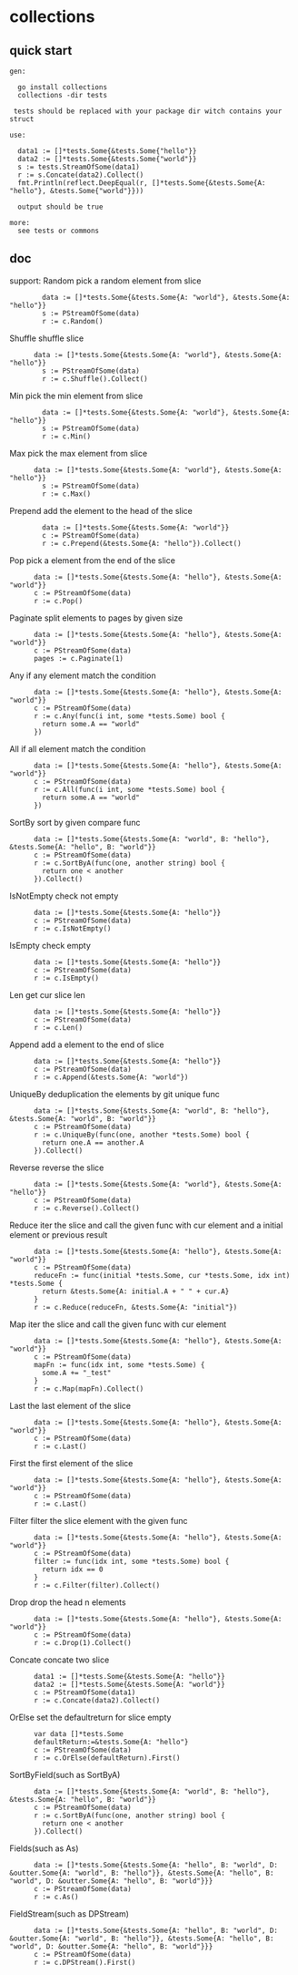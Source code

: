 # collections

##  quick start
```
gen:

  go install collections
  collections -dir tests
 
 tests should be replaced with your package dir witch contains your struct
 
use:

  data1 := []*tests.Some{&tests.Some{"hello"}}
  data2 := []*tests.Some{&tests.Some{"world"}}
  s := tests.StreamOfSome(data1)
  r := s.Concate(data2).Collect()
  fmt.Println(reflect.DeepEqual(r, []*tests.Some{&tests.Some{A: "hello"}, &tests.Some{"world"}}))

  output should be true
  
more:
  see tests or commons
```


## doc
support:
  Random pick a random element from slice 
```
    	data := []*tests.Some{&tests.Some{A: "world"}, &tests.Some{A: "hello"}}
	    s := PStreamOfSome(data)
	    r := c.Random()
```
  Shuffle shuffle slice
```
      data := []*tests.Some{&tests.Some{A: "world"}, &tests.Some{A: "hello"}}
	    s := PStreamOfSome(data)
	    r := c.Shuffle().Collect()
```
  Min pick the min element from slice
```
	    data := []*tests.Some{&tests.Some{A: "world"}, &tests.Some{A: "hello"}}
	    s := PStreamOfSome(data)
	    r := c.Min()

```
  Max pick the max element from slice
```
      data := []*tests.Some{&tests.Some{A: "world"}, &tests.Some{A: "hello"}}
	    s := PStreamOfSome(data)
	    r := c.Max()
```
  Prepend add the element to the head of the slice
```
	    data := []*tests.Some{&tests.Some{A: "world"}}
	    c := PStreamOfSome(data)
    	r := c.Prepend(&tests.Some{A: "hello"}).Collect()
```
  Pop pick a element from the end of the slice 
```
      data := []*tests.Some{&tests.Some{A: "hello"}, &tests.Some{A: "world"}}
      c := PStreamOfSome(data)
      r := c.Pop()
```
  Paginate split elements to pages by given size
```
      data := []*tests.Some{&tests.Some{A: "hello"}, &tests.Some{A: "world"}}
      c := PStreamOfSome(data)
      pages := c.Paginate(1)
```
  Any if any element match the condition
```
      data := []*tests.Some{&tests.Some{A: "hello"}, &tests.Some{A: "world"}}
      c := PStreamOfSome(data)
      r := c.Any(func(i int, some *tests.Some) bool {
        return some.A == "world"
      })

```
  All if all element match the condition
```
      data := []*tests.Some{&tests.Some{A: "hello"}, &tests.Some{A: "world"}}
      c := PStreamOfSome(data)
      r := c.All(func(i int, some *tests.Some) bool {
        return some.A == "world"
      })
```
  SortBy sort by given compare func
```
      data := []*tests.Some{&tests.Some{A: "world", B: "hello"}, &tests.Some{A: "hello", B: "world"}}
      c := PStreamOfSome(data)
      r := c.SortByA(func(one, another string) bool {
        return one < another
      }).Collect()
```
  IsNotEmpty check  not empty
```
      data := []*tests.Some{&tests.Some{A: "hello"}}
      c := PStreamOfSome(data)
      r := c.IsNotEmpty() 
``` 
  IsEmpty check empty
```
      data := []*tests.Some{&tests.Some{A: "hello"}}
      c := PStreamOfSome(data)
      r := c.IsEmpty() 
``` 
  Len get cur slice len
```
      data := []*tests.Some{&tests.Some{A: "hello"}}
      c := PStreamOfSome(data)
      r := c.Len() 
```  
  Append add a element to the end of slice
```
      data := []*tests.Some{&tests.Some{A: "hello"}}
      c := PStreamOfSome(data)
      r := c.Append(&tests.Some{A: "world"}) 
```
  UniqueBy deduplication the elements by git unique func
```
      data := []*tests.Some{&tests.Some{A: "world", B: "hello"}, &tests.Some{A: "world", B: "world"}}
      c := PStreamOfSome(data)
      r := c.UniqueBy(func(one, another *tests.Some) bool {
        return one.A == another.A
      }).Collect()
```  
  Reverse reverse the slice 
```
      data := []*tests.Some{&tests.Some{A: "world"}, &tests.Some{A: "hello"}}
      c := PStreamOfSome(data)
      r := c.Reverse().Collect()
```  
  Reduce iter the slice and call the given func with cur element and a initial element or previous result
```
      data := []*tests.Some{&tests.Some{A: "hello"}, &tests.Some{A: "world"}}
      c := PStreamOfSome(data)
      reduceFn := func(initial *tests.Some, cur *tests.Some, idx int) *tests.Some {
        return &tests.Some{A: initial.A + " " + cur.A}
      }
      r := c.Reduce(reduceFn, &tests.Some{A: "initial"})
```  
  Map iter the slice and call the given func with cur element
```
      data := []*tests.Some{&tests.Some{A: "hello"}, &tests.Some{A: "world"}}
      c := PStreamOfSome(data)
      mapFn := func(idx int, some *tests.Some) {
        some.A += "_test"
      }
      r := c.Map(mapFn).Collect()
```  
  Last the last element of the slice 
```
      data := []*tests.Some{&tests.Some{A: "hello"}, &tests.Some{A: "world"}}
      c := PStreamOfSome(data)
      r := c.Last()
``` 
  First the first element of the slice 
```
      data := []*tests.Some{&tests.Some{A: "hello"}, &tests.Some{A: "world"}}
      c := PStreamOfSome(data)
      r := c.Last()
```  
  Filter filter the slice element with  the given func 
```
      data := []*tests.Some{&tests.Some{A: "hello"}, &tests.Some{A: "world"}}
      c := PStreamOfSome(data)
      filter := func(idx int, some *tests.Some) bool {
        return idx == 0
      }
      r := c.Filter(filter).Collect()
```
  Drop drop the head n elements
```
      data := []*tests.Some{&tests.Some{A: "hello"}, &tests.Some{A: "world"}}
      c := PStreamOfSome(data)
      r := c.Drop(1).Collect()
```
  Concate concate two slice
```
      data1 := []*tests.Some{&tests.Some{A: "hello"}}
      data2 := []*tests.Some{&tests.Some{A: "world"}}
      c := PStreamOfSome(data1)
      r := c.Concate(data2).Collect()
```  
  OrElse set the defaultreturn for slice empty
```
      var data []*tests.Some
      defaultReturn:=&tests.Some{A: "hello"}
      c := PStreamOfSome(data)
      r := c.OrElse(defaultReturn).First()
```
SortByField(such as SortByA)

```
      data := []*tests.Some{&tests.Some{A: "world", B: "hello"}, &tests.Some{A: "hello", B: "world"}}
      c := PStreamOfSome(data)
      r := c.SortByA(func(one, another string) bool {
        return one < another
      }).Collect()

```
Fields(such as As)
```
      data := []*tests.Some{&tests.Some{A: "hello", B: "world", D: &outter.Some{A: "world", B: "hello"}}, &tests.Some{A: "hello", B: "world", D: &outter.Some{A: "hello", B: "world"}}}
      c := PStreamOfSome(data)
      r := c.As()
```
FieldStream(such as DPStream)
```
      data := []*tests.Some{&tests.Some{A: "hello", B: "world", D: &outter.Some{A: "world", B: "hello"}}, &tests.Some{A: "hello", B: "world", D: &outter.Some{A: "hello", B: "world"}}}
      c := PStreamOfSome(data)
      r := c.DPStream().First()
```